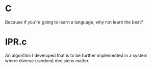 # C
Because if you're going to learn a language, why not learn the best?

# IPR.c
An algorithm I developed that is to be further implemented in a system where diverse (random) decisions matter.
